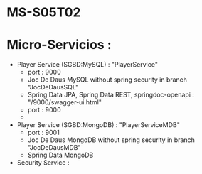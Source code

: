 # MS-S05T02

# Micro-Servicios :

  - Player Service (SGBD:MySQL) : "PlayerService"
    - port : 9000
    - Joc De Daus MySQL without spring security in branch "JocDeDausSQL"
    - Spring Data JPA, Spring Data REST, springdoc-openapi : "/9000/swagger-ui.html"
    - port : 9000
    - 
  - Player Service (SGBD:MongoDB) : "PlayerServiceMDB"
    - port : 9001
    - Joc De Daus MongoDB without spring security in branch "JocDeDausMDB"
    - Spring Data MongoDB
  - Security Service :
